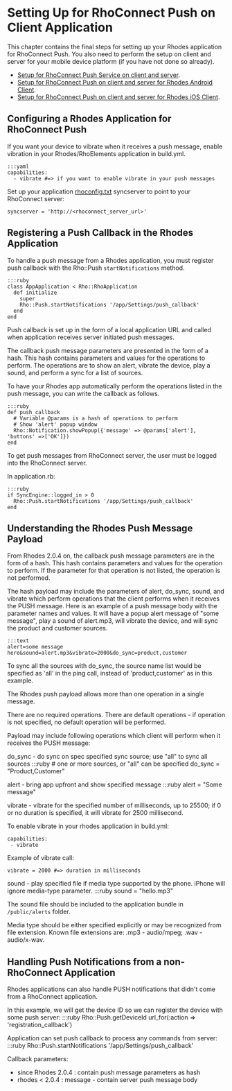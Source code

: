 Setting Up for RhoConnect Push on Client Application
===

This chapter contains the final steps for setting up your Rhodes application for RhoConnect Push. You also need to perform the setup on client and server for your mobile device platform (if you have not done so already).

 * [Setup for RhoConnect Push Service on client and server](push-client-setup-rps).
 * [Setup for RhoConnect Push on client and server for Rhodes Android Client](push-client-setup-android).
 * [Setup for RhoConnect Push on client and server for Rhodes iOS Client](push-client-setup-ios).

## Configuring a Rhodes Application for RhoConnect Push

If you want your device to vibrate when it receives a push message, enable vibration in your Rhodes/RhoElements application in build.yml.

	:::yaml
	capabilities:
	  - vibrate #=> if you want to enable vibrate in your push messages

Set up your application [rhoconfig.txt](../guide/runtime_config) syncserver to point to your RhoConnect server:

	syncserver = 'http://<rhoconnect_server_url>'

## Registering a Push Callback in the Rhodes Application

To handle a push message from a Rhodes application, you must register push callback with the Rho::Push `startNotifications` method.

    :::ruby
    class AppApplication < Rho::RhoApplication
      def initialize
        super
        Rho::Push.startNotifications '/app/Settings/push_callback'
      end
    end

Push callback is set up in the form of a local application URL and called when application receives server initiated push messages.

The callback push message parameters are presented in the form of a hash. This hash contains parameters and values for the operations to perform. The operations are to show an alert, vibrate the device, play a sound, and perform a sync for a list of sources.

To have your Rhodes app automatically perform the operations listed in the push message, you can write the callback as follows.

    :::ruby
    def push_callback
      # Variable @params is a hash of operations to perform
      # Show 'alert' popup window
      Rho::Notification.showPopup({'message' => @params['alert'], 'buttons' =>['OK']})
    end

To get push messages from RhoConnect server, the user must be logged into the RhoConnect server.

In application.rb:

  	:::ruby
    if SyncEngine::logged_in > 0
      Rho::Push.startNotifications '/app/Settings/push_callback'
    end

## Understanding the Rhodes Push Message Payload

From Rhodes 2.0.4 on, the callback push message parameters are in the form of a hash. This hash contains parameters and values for the operation to perform. If the parameter for that operation is not listed, the operation is not performed.

The hash payload may include the parameters of alert, do_sync, sound, and vibrate which perform operations that the client performs when it receives the PUSH message. Here is an example of a push message body with the parameter names and values. It will have a popup alert message of "some message", play a sound of alert.mp3, will vibrate the device, and will sync the product and customer sources.

    :::text
    alert=some message here&sound=alert.mp3&vibrate=2000&do_sync=product,customer

To sync all the sources with do_sync, the source name list would be specified as 'all' in the ping call, instead of 'product,customer' as in this example.

The Rhodes push payload allows more than one operation in a single message.

There are no required operations. There are default operations - if operation is not specified, no default operation will be performed.

Payload may include following operations which client will perform when it receives the PUSH message:

do_sync - do sync on spec specified sync source; use "all" to sync all sources
	:::ruby
	# one or more sources, or "all" can be specified
	do_sync = "Product,Customer"

alert - bring app upfront and show specified message
	:::ruby
	alert = "Some message"

vibrate - vibrate for the specified number of milliseconds, up to 25500; if 0 or no duration is specified, it will vibrate for 2500 millisecond.

To enable vibrate in your rhodes application in build.yml:

	capabilities:
	 - vibrate

Example of vibrate call:

	vibrate = 2000 #=> duration in milliseconds

sound - play specified file if media type supported by the phone. iPhone will ignore media-type parameter.
	:::ruby
	sound = "hello.mp3"

The sound file should be included to the application bundle in `/public/alerts` folder.

Media type should be either specified explicitly or may be recognized from file extension. Known file extensions are: .mp3 - audio/mpeg; .wav - audio/x-wav.

## Handling Push Notifications from a non-RhoConnect Application

Rhodes applications can also handle PUSH notifications that didn't come from a RhoConnect application.

In this example, we will get the device ID so we can register the device with some push server:
	:::ruby
    Rho::Push.getDeviceId url_for(:action => 'registration_callback')

Application can set push callback to process any commands from server:
	:::ruby
    Rho::Push.startNotifications '/app/Settings/push_callback'

Callback parameters:

* since Rhodes 2.0.4 : contain push message parameters as hash
* rhodes  < 2.0.4 : message - contain server push message body
